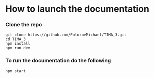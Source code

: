 # How to launch the documentation

### Clone the repo

```
git clone https://github.com/PolozovMichael/TIMA_3.git
cd TIMA_3
npm install
npm run dev
```

### To run the documentation do the following

```
npm start
```

